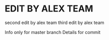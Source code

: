 # EDIT BY ALEX TEAM
second edit by alex team
third edit by alex team


Info only for master branch
Details for commit
